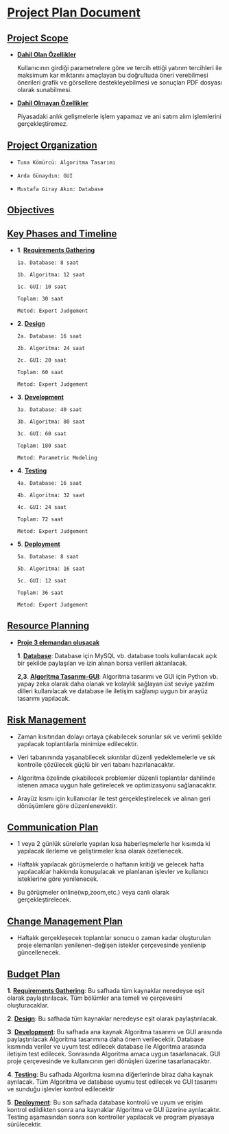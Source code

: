 # <ins>**Project Plan Document**</ins>

## <ins>**Project Scope**</ins>

- <ins>**Dahil Olan Özellikler**</ins>

    Kullanıcının girdiği parametrelere göre ve tercih ettiği yatırım tercihleri ile maksimum kar miktarını amaçlayan bu doğrultuda öneri verebilmesi önerileri grafik ve görsellere destekleyebilmesi ve sonuçları PDF dosyası olarak sunabilmesi.

- <ins>**Dahil Olmayan Özellikler**</ins>

    Piyasadaki anlık gelişmelerle işlem yapamaz ve ani satım alım işlemlerini gerçekleştiremez.

## <ins>**Project Organization**</ins>

  -     Tuna Kömürcü: Algoritma Tasarımı
  
  -     Arda Günaydın: GUI
  
  -     Mustafa Giray Akın: Database

## <ins>**Objectives**</ins>

## <ins>**Key Phases and Timeline**</ins>

  - **1**. <ins>**Requirements Gathering**</ins>

        1a. Database: 8 saat
   
        1b. Algoritma: 12 saat
   
        1c. GUI: 10 saat

        Toplam: 30 saat

        Metod: Expert Judgement

  - **2**. <ins>**Design**</ins>

        2a. Database: 16 saat
   
        2b. Algoritma: 24 saat
   
        2c. GUI: 20 saat

        Toplam: 60 saat

        Metod: Expert Judgement

  - **3**. <ins>**Development**</ins>

        3a. Database: 40 saat
   
        3b. Algoritma: 80 saat
   
        3c. GUI: 60 saat

        Toplam: 180 saat

        Metod: Parametric Modeling

  - **4**. <ins>**Testing**</ins>

        4a. Database: 16 saat
  
        4b. Algoritma: 32 saat
   
        4c. GUI: 24 saat

        Toplam: 72 saat

        Metod: Expert Judgement

  - **5**. <ins>**Deployment**</ins>

        5a. Database: 8 saat
   
        5b. Algoritma: 16 saat
   
        5c. GUI: 12 saat

        Toplam: 36 saat 

        Metod: Expert Judgement

## <ins>**Resource Planning**</ins>

- <ins>**Proje 3 elemandan oluşacak**</ins>
  
    **1**. <ins>**Database**</ins>: Database için MySQL vb. database tools kullanılacak açık bir şekilde paylaşılan ve izin alınan borsa verileri aktarılacak.

    **2,3**. <ins>**Algoritma Tasarımı-GUI**</ins>: Algoritma tasarımı ve GUI için Python vb. yapay zeka olarak daha olanak ve kolaylık sağlayan üst seviye yazılım dilleri kullanılacak ve database ile iletişim sağlanıp uygun bir arayüz tasarımı yapılacak.



## <ins>**Risk Management**</ins>

-   Zaman kısıtından dolayı ortaya çıkabilecek sorunlar sık ve verimli şekilde yapılacak toplantılarla minimize edilecektir.
  
-   Veri tabanınında yaşanabilecek sıkıntılar düzenli yedeklemelerle ve sık kontrolle çözülecek güçlü bir veri tabanı hazırlanacaktır.
  
-   Algoritma özelinde çıkabilecek problemler düzenli toplantılar dahilinde istenen amaca uygun hale getirelecek ve optimizasyonu sağlanacaktır.
  
-   Arayüz kısmı için kullanıcılar ile test gerçekleştirelecek ve alınan geri dönüşümlere göre düzenlenevektir.

## <ins>**Communication Plan**</ins>

-   1 veya 2 günlük sürelerle yapılan kısa haberleşmelerle her kısımda ki yapılacak ilerleme ve geliştirmeler kısa olarak özetlenecek.
  
-   Haftalık yapılacak görüşmelerde o haftanın kritiği ve gelecek hafta yapılacaklar hakkında konuşulacak ve planlanan işlevler ve kullanıcı isteklerine göre yenilenecek.
  
-   Bu görüşmeler online(wp,zoom,etc.) veya canlı olarak gerçekleştirelecek.

## <ins>**Change Management Plan**</ins>

-   Haftalık gerçekleşecek toplantılar sonucu o zaman kadar oluşturulan proje elemanları yenilenen-değişen istekler çerçevesinde yenilenip güncellenecek.

## <ins>**Budget Plan**</ins>

  **1**. <ins>**Requirements Gathering**</ins>: Bu safhada tüm kaynaklar neredeyse eşit olarak paylaştırılacak. Tüm bölümler ana temeli ve çerçevesini oluşturacaklar.

  **2**. <ins>**Design**</ins>: Bu safhada tüm kaynaklar neredeyse eşit olarak paylaştırılacak. 

  **3**. <ins>**Development**</ins>: Bu safhada ana kaynak Algoritma tasarımı ve GUI arasında paylaştırılacak Algoritma tasarımına daha önem verilecektir. Database kısmında veriler ve uyum test edilecek database ile Algoritma arasında iletişim test edilecek. Sonrasında Algoritma amaca uygun tasarlanacak. GUI proje çerçevesinde ve kullanıcının geri dönüşleri üzerine tasarlanacaktır.

  **4**. <ins>**Testing**</ins>: Bu safhada Algoritma kısmına diğerlerinde biraz daha kaynak ayrılacak. Tüm Algoritma ve database uyumu test edilecek ve GUI tasarımı ve sunduğu işlevler kontrol edilecektir

  **5**. <ins>**Deployment**</ins>: Bu son safhada database kontrolü ve uyum ve erişim kontrol edildikten sonra ana kaynaklar Algoritma ve GUI üzerine ayrılacaktır. Testing aşamasından sonra son kontroller yapılacak ve program piyasaya sürülecektir.
